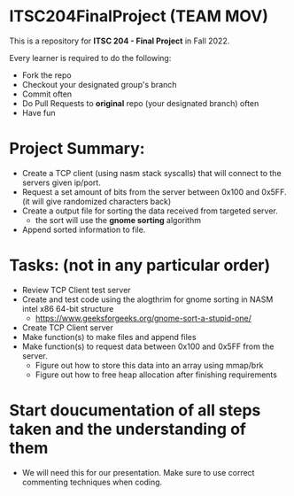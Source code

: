 # ITSC204FinalProject (TEAM MOV)

This is a repository for **ITSC 204 - Final Project** in Fall 2022.

Every learner is required to do the following:
- Fork the repo
- Checkout your designated group's branch
- Commit often
- Do Pull Requests to **original** repo (your designated branch) often
- Have fun

# Project Summary: 

- Create a TCP client (using nasm stack syscalls) that will connect to the servers given ip/port. 
- Request a set amount of bits from the server between 0x100 and 0x5FF. (it will give randomized characters back)
- Create a output file for sorting the data received from targeted server.
  - the sort will use the **gnome sorting** algorithm
- Append sorted information to file. 

# Tasks: (not in any particular order)

- Review TCP Client test server
- Create and test code using the alogthrim for gnome sorting in NASM intel x86 64-bit structure
  - https://www.geeksforgeeks.org/gnome-sort-a-stupid-one/
- Create TCP Client server
- Make function(s) to make files and append files
- Make function(s) to request data between 0x100 and 0x5FF from the server.
  - Figure out how to store this data into an array using mmap/brk
  - Figure out how to free heap allocation after finishing requirements

# Start doucumentation of all steps taken and the understanding of them
 
- We will need this for our presentation. Make sure to use correct commenting techniques when coding.
